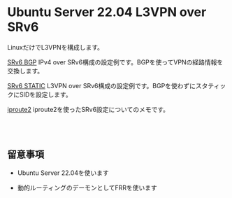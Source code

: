 # Ubuntu Server 22.04 L3VPN over SRv6

LinuxだけでL3VPNを構成します。

[SRv6 BGP](README.bgp.md) IPv4 over SRv6構成の設定例です。BGPを使ってVPNの経路情報を交換します。

[SRv6 STATIC](README.static.md) L3VPN over SRv6構成の設定例です。BGPを使わずにスタティックにSIDを設定します。

[iproute2](README.iproute2.md) iproute2を使ったSRv6設定についてのメモです。

<br><br>

## 留意事項

- Ubuntu Server 22.04を使います

- 動的ルーティングのデーモンとしてFRRを使います
